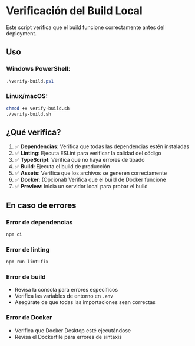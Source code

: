 # Verificación del Build Local

Este script verifica que el build funcione correctamente antes del deployment.

## Uso

### Windows PowerShell:
```powershell
.\verify-build.ps1
```

### Linux/macOS:
```bash
chmod +x verify-build.sh
./verify-build.sh
```

## ¿Qué verifica?

1. ✅ **Dependencias**: Verifica que todas las dependencias estén instaladas
2. ✅ **Linting**: Ejecuta ESLint para verificar la calidad del código
3. ✅ **TypeScript**: Verifica que no haya errores de tipado
4. ✅ **Build**: Ejecuta el build de producción
5. ✅ **Assets**: Verifica que los archivos se generen correctamente
6. ✅ **Docker**: (Opcional) Verifica que el build de Docker funcione
7. ✅ **Preview**: Inicia un servidor local para probar el build

## En caso de errores

### Error de dependencias
```bash
npm ci
```

### Error de linting
```bash
npm run lint:fix
```

### Error de build
- Revisa la consola para errores específicos
- Verifica las variables de entorno en `.env`
- Asegúrate de que todas las importaciones sean correctas

### Error de Docker
- Verifica que Docker Desktop esté ejecutándose
- Revisa el Dockerfile para errores de sintaxis
